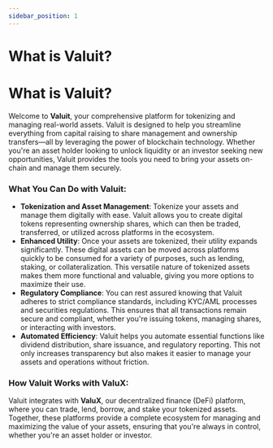 ```yaml
---
sidebar_position: 1
---
```


# What is Valuit?

# What is Valuit?

Welcome to **Valuit**, your comprehensive platform for tokenizing and managing real-world assets. Valuit is designed to help you streamline everything from capital raising to share management and ownership transfers—all by leveraging the power of blockchain technology. Whether you're an asset holder looking to unlock liquidity or an investor seeking new opportunities, Valuit provides the tools you need to bring your assets on-chain and manage them securely.

### **What You Can Do with Valuit**:

- **Tokenization and Asset Management**: Tokenize your assets and manage them digitally with ease. Valuit allows you to create digital tokens representing ownership shares, which can then be traded, transferred, or utilized across platforms in the ecosystem.
- **Enhanced Utility**: Once your assets are tokenized, their utility expands significantly. These digital assets can be moved across platforms quickly to be consumed for a variety of purposes, such as lending, staking, or collateralization. This versatile nature of tokenized assets makes them more functional and valuable, giving you more options to maximize their use.
- **Regulatory Compliance**: You can rest assured knowing that Valuit adheres to strict compliance standards, including KYC/AML processes and securities regulations. This ensures that all transactions remain secure and compliant, whether you're issuing tokens, managing shares, or interacting with investors.
- **Automated Efficiency**: Valuit helps you automate essential functions like dividend distribution, share issuance, and regulatory reporting. This not only increases transparency but also makes it easier to manage your assets and operations without friction.

### **How Valuit Works with ValuX**:

Valuit integrates with **ValuX**, our decentralized finance (DeFi) platform, where you can trade, lend, borrow, and stake your tokenized assets. Together, these platforms provide a complete ecosystem for managing and maximizing the value of your assets, ensuring that you're always in control, whether you're an asset holder or investor.